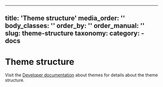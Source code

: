 ---
title: 'Theme structure'
media_order: ''
body_classes: ''
order_by: ''
order_manual: ''
slug: theme-structure
taxonomy:
    category:
        - docs
---------------------

# Theme structure

Visit the [Developer documentation][developer-documentation] about themes for details about the theme structure.

[developer-documentation]: <https://developer.mautic.org/#themes>
